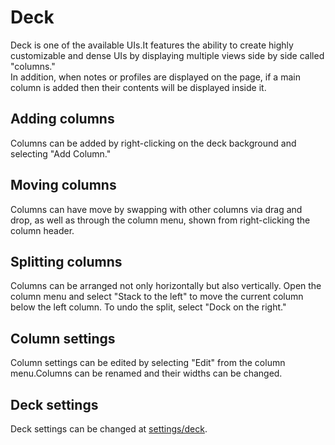 # Deck

Deck is one of the available UIs.It features the ability to create highly customizable and dense UIs by displaying multiple views side by side called "columns."\
In addition, when notes or profiles are displayed on the page, if a main column is added then their contents will be displayed inside it.

## Adding columns

Columns can be added by right-clicking on the deck background and selecting "Add Column."

## Moving columns

Columns can have move by swapping with other columns via drag and drop, as well as through the column menu, shown from right-clicking the column header.

## Splitting columns

Columns can be arranged not only horizontally but also vertically. Open the column menu and select "Stack to the left" to move the current column below the left column. To undo the split, select "Dock on the right."

## Column settings

Column settings can be edited by selecting "Edit" from the column menu.Columns can be renamed and their widths can be changed.

## Deck settings

Deck settings can be changed at [settings/deck](x-mi-web://settings/deck).
